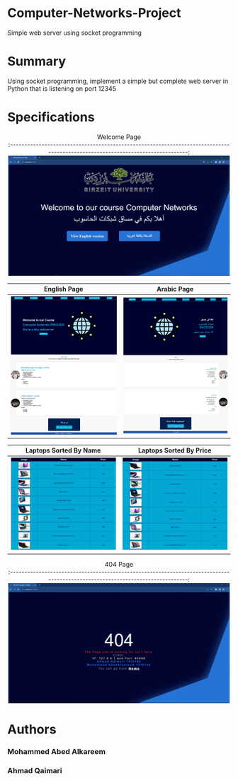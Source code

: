
# Computer-Networks-Project
Simple web server using socket programming



# Summary
Using socket programming, implement a simple but complete web server in Python that is listening on port 12345

# Specifications

<p align="center" >
Welcome Page <br>                                                         
:------------------------------------------------------------------------------------------------------------------------------:

  <img src="https://github.com/Mohammed-Abed-Alkareem/Computer-Networks-Project/blob/main/ScreenShots/main.jpg" width="500vw" />
</p>

English Page                                                       |  Arabic Page
:---------------------------------------------------------------:|:---------------------------------------------------------------:
<img src="https://github.com/Mohammed-Abed-Alkareem/Computer-Networks-Project/blob/main/ScreenShots/english.jpeg" width="500vw">  |  <img src="https://github.com/Mohammed-Abed-Alkareem/Computer-Networks-Project/blob/main/ScreenShots/arabic.jpeg" width="500vw">

Laptops Sorted By Name                                                       |  Laptops Sorted By Price 
:---------------------------------------------------------------:|:---------------------------------------------------------------:
<img src="https://github.com/Mohammed-Abed-Alkareem/Computer-Networks-Project/blob/main/ScreenShots/name.jpeg" width="500vw">  |  <img src="https://github.com/Mohammed-Abed-Alkareem/Computer-Networks-Project/blob/main/ScreenShots/price.jpeg" width="500vw">

<p align="center" >
404 Page <br>                                                         
:------------------------------------------------------------------------------------------------------------------------------:

  <img src="https://github.com/Mohammed-Abed-Alkareem/Computer-Networks-Project/blob/main/ScreenShots/404.jpg" width="500vw" />
</p>


# Authors

### Mohammed Abed Alkareem
### Ahmad Qaimari
